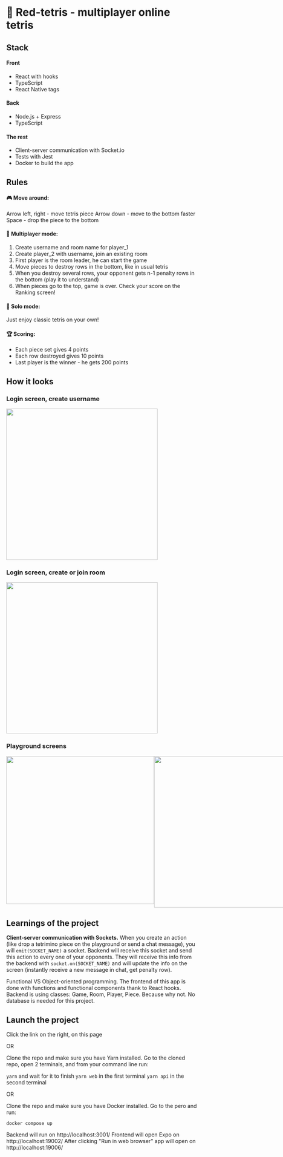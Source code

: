 # 👾 Red-tetris - multiplayer online tetris

## Stack
#### Front
- React with hooks
- TypeScript
- React Native tags

#### Back
- Node.js + Express
- TypeScript

#### The rest
- Client-server communication with Socket.io
- Tests with Jest
- Docker to build the app

## Rules

#### 🎮 Move around:
Arrow left, right - move tetris piece
Arrow down - move to the bottom faster
Space - drop the piece to the bottom

#### 👯 Multiplayer mode:
1. Create username and room name for player_1
2. Create player_2 with username, join an existing room
3. First player is the room leader, he can start the game
4. Move pieces to destroy rows in the bottom, like in usual tetris
5. When you destroy several rows, your opponent gets n-1 penalty rows in the bottom (play it to understand)
6. When pieces go to the top, game is over. Check your score on the Ranking screen!

#### 💃 Solo mode:
Just enjoy classic tetris on your own!

#### 🏆 Scoring:
- Each piece set gives 4 points
- Each row destroyed gives 10 points
- Last player is the winner - he gets 200 points

## How it looks

### Login screen, create username
<img src="https://user-images.githubusercontent.com/33632673/115970947-07145980-a546-11eb-853d-3f1cc2df1ad1.png" width="400" />

### Login screen, create or join room
<img src="https://user-images.githubusercontent.com/33632673/115970995-5195d600-a546-11eb-8488-e2092abb404d.png" width="400" />

### Playground screens
<div style="display: flex; flex-direction: row; justify-content: space-between">
  <img src="https://user-images.githubusercontent.com/33632673/115971017-6ecaa480-a546-11eb-8033-491558661679.png" width="391" />
  <img src="https://user-images.githubusercontent.com/33632673/115971061-aafe0500-a546-11eb-9b34-9fbc943ae907.png" width="400" />
</div>

## Learnings of the project
**Client-server communication with Sockets.** When you create an action (like drop a tetrimino piece on the playground or send a chat message), you will `emit(SOCKET_NAME)` a socket. Backend will receive this socket and send this action to every one of your opponents. They will receive this info from the backend with `socket.on(SOCKET_NAME)` and will update the info on the screen (instantly receive a new message in chat, get penalty row).

Functional VS Object-oriented programming. The frontend of this app is done with functions and functional components thank to React hooks. Backend is using classes: Game, Room, Player, Piece. Because why not. No database is needed for this project.

## Launch the project
Click the link on the right, on this page

OR

Clone the repo and make sure you have Yarn installed. Go to the cloned repo, open 2 terminals, and from your command line run:

`yarn` and wait for it to finish
`yarn web` in the first terminal
`yarn api` in the second terminal

OR

Clone the repo and make sure you have Docker installed. Go to the pero and run:

`docker compose up`

Backend will run on http://localhost:3001/
Frontend will open Expo on http://localhost:19002/
After clicking "Run in web browser" app will open on http://localhost:19006/
